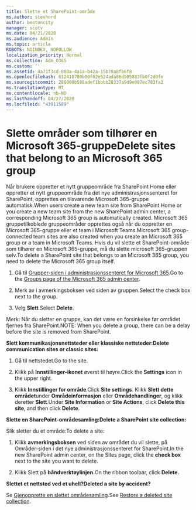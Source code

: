 ```yaml
---
title: Slette et SharePoint-område
ms.author: stevhord
author: bentoncity
manager: scotv
ms.date: 04/21/2020
ms.audience: Admin
ms.topic: article
ROBOTS: NOINDEX, NOFOLLOW
localization_priority: Normal
ms.collection: Adm_O365
ms.custom: ''
ms.assetid: 4a71f3cd-000a-4a1a-b42a-15b70a8fb6f8
ms.openlocfilehash: 612410700b00f02e524ada86d505883fb0f2d0fe
ms.sourcegitcommit: 286000b588adef1bbbb28337a9d9e087ec783fa2
ms.translationtype: MT
ms.contentlocale: nb-NO
ms.lasthandoff: 04/27/2020
ms.locfileid: "43911589"
---
```

# <a name="delete-sites-that-belong-to-an-microsoft-365-group"></a><span data-ttu-id="60780-102">Slette områder som tilhører en Microsoft 365-gruppe</span><span class="sxs-lookup"><span data-stu-id="60780-102">Delete sites that belong to an Microsoft 365 group</span></span>

<span data-ttu-id="60780-103">Når brukere oppretter et nytt gruppeområde fra SharePoint Home eller oppretter et nytt gruppeområde fra det nye administrasjonssenteret for SharePoint, opprettes en tilsvarende Microsoft 365-gruppe automatisk.</span><span class="sxs-lookup"><span data-stu-id="60780-103">When users create a new team site from SharePoint Home or you create a new team site from the new SharePoint admin center, a corresponding Microsoft 365 group is automatically created.</span></span> <span data-ttu-id="60780-104">Microsoft 365 gruppetilkoblede gruppeområder opprettes også når du oppretter en Microsoft 365-gruppe eller et team i Microsoft Teams.</span><span class="sxs-lookup"><span data-stu-id="60780-104">Microsoft 365 group-connected team sites are also created when you create an Microsoft 365 group or a team in Microsoft Teams.</span></span> <span data-ttu-id="60780-105">Hvis du vil slette et SharePoint-område som tilhører en Microsoft 365-gruppe, må du slette microsoft 365-gruppen selv.</span><span class="sxs-lookup"><span data-stu-id="60780-105">To delete a SharePoint site that belongs to an Microsoft 365 group, you need to delete the Microsoft 365 group itself.</span></span> 
  
1. <span data-ttu-id="60780-106">Gå til [Grupper-siden i administrasjonssenteret for Microsoft 365](https://portal.office.com/adminportal/home#/groups).</span><span class="sxs-lookup"><span data-stu-id="60780-106">Go to the [Groups page of the Microsoft 365 admin center](https://portal.office.com/adminportal/home#/groups).</span></span>
    
2. <span data-ttu-id="60780-107">Merk av i avmerkingsboksen ved siden av gruppen.</span><span class="sxs-lookup"><span data-stu-id="60780-107">Select the check box next to the group.</span></span>
    
3. <span data-ttu-id="60780-108">Velg **Slett**.</span><span class="sxs-lookup"><span data-stu-id="60780-108">Select **Delete**.</span></span>
    
<span data-ttu-id="60780-109">Merk: Når du sletter en gruppe, kan det være en forsinkelse før området fjernes fra SharePoint.</span><span class="sxs-lookup"><span data-stu-id="60780-109">NOTE: When you delete a group, there can be a delay before the site is removed from SharePoint.</span></span>
  
<span data-ttu-id="60780-110">**Slett kommunikasjonsnettsteder eller klassiske nettsteder:**</span><span class="sxs-lookup"><span data-stu-id="60780-110">**Delete communication sites or classic sites:**</span></span>

1. <span data-ttu-id="60780-111">Gå til nettstedet.</span><span class="sxs-lookup"><span data-stu-id="60780-111">Go to the site.</span></span>
  
2. <span data-ttu-id="60780-112">Klikk på **Innstillinger-ikonet** øverst til høyre.</span><span class="sxs-lookup"><span data-stu-id="60780-112">Click the **Settings** icon in the upper right.</span></span> 
  
3. <span data-ttu-id="60780-113">Klikk **Innstillinger for område**.</span><span class="sxs-lookup"><span data-stu-id="60780-113">Click **Site settings**.</span></span> <span data-ttu-id="60780-114">Klikk **Slett dette området**under **Områdeinformasjon** eller **Områdehandlinger**, og klikk deretter **Slett**.</span><span class="sxs-lookup"><span data-stu-id="60780-114">Under **Site Information** or **Site Actions**, click **Delete this site**, and then click **Delete**.</span></span>
  
<span data-ttu-id="60780-115">**Slette en SharePoint-områdesamling:**</span><span class="sxs-lookup"><span data-stu-id="60780-115">**Delete a SharePoint site collection:**</span></span>

<span data-ttu-id="60780-116">Slik sletter du et område:</span><span class="sxs-lookup"><span data-stu-id="60780-116">To delete a site:</span></span>
  
1. <span data-ttu-id="60780-117">Klikk **avmerkingsboksen** ved siden av området du vil slette, på Områder-siden i det nye administrasjonssenteret for SharePoint.</span><span class="sxs-lookup"><span data-stu-id="60780-117">In the new SharePoint admin center, on the Sites page, click the **check box** next to the site you want to delete.</span></span> 
    
2. <span data-ttu-id="60780-118">Klikk Slett på **båndverktøylinjen.**</span><span class="sxs-lookup"><span data-stu-id="60780-118">On the ribbon toolbar, click **Delete.**</span></span>
    
<span data-ttu-id="60780-119">**Slettet et nettsted ved et uhell?**</span><span class="sxs-lookup"><span data-stu-id="60780-119">**Deleted a site by accident?**</span></span>

<span data-ttu-id="60780-120">Se [Gjenopprette en slettet områdesamling](https://go.microsoft.com/fwlink/?linkid=867660).</span><span class="sxs-lookup"><span data-stu-id="60780-120">See [Restore a deleted site collection](https://go.microsoft.com/fwlink/?linkid=867660).</span></span>
  

